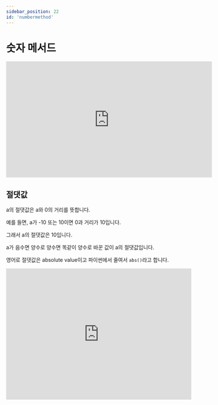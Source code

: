 ```yaml
---
sidebar_position: 22
id: 'numbermethod'
---
```


# 숫자 메서드

<iframe width="560" height="315" src="https://www.youtube.com/embed/BO5mVol4FOY" title="YouTube video player" frameborder="0" allow="accelerometer; autoplay; clipboard-write; encrypted-media; gyroscope; picture-in-picture" allowfullscreen></iframe>

## 절댓값

a의 절댓값은 a와 0의 거리를 뜻합니다.

예를 들면, a가 -10 또는 10이면 0과 거리가 10입니다.

그래서 a의 절댓값은 10입니다.

a가 음수면 양수로 양수면 똑같이 양수로 바꾼 값이 a의 절댓값입니다.

영어로 절댓값은 absolute value이고 파이썬에서 줄여서 `abs()`라고 합니다.

<iframe src="https://trinket.io/embed/python3/db269c0e84" width="100%" height="356" frameborder="0" marginwidth="0" marginheight="0" allowfullscreen></iframe>
